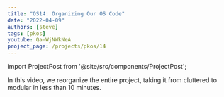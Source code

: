 ```yaml
---
title: "OS14: Organizing Our OS Code"
date: "2022-04-09"
authors: [steve]
tags: [pkos]
youtube: Qa-WjNWkNeA
project_page: /projects/pkos/14
---
```


import ProjectPost from '@site/src/components/ProjectPost';

<ProjectPost frontMatter={frontMatter}>
In this video, we reorganize the entire project, taking it from cluttered to modular in less than 10 minutes.
</ProjectPost>